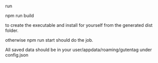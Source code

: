 #

run 

npm run build 

to create the executable and install for yourself from the generated dist folder.

otherwise npm run start should do the job.

All saved data should be in your user/appdata/roaming/gutentag under config.json